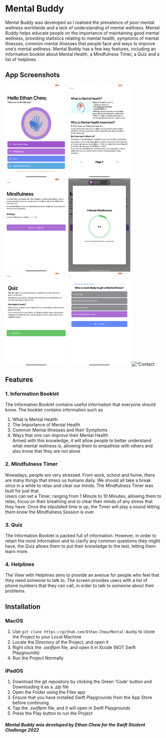# Mental Buddy
Mental Buddy was developed as I realised the prevalence of poor mental wellness worldwide and a lack of understanding of mental wellness. Mental Buddy helps educate people on the importance of maintaining good mental wellness, providing statistics relating to mental health, symptoms of mental illnesses, common mental illnesses that people face and ways to improve one's mental wellness.
Mental Buddy has a few key features, including an information booklet about Mental Health, a Mindfulness Timer, a Quiz and a list of helplines.

## App Screenshots
<img src="app_screenshots/home-screen.png" style="height: 300px; width: 200px;" alt="Home Screen">
<img src="app_screenshots/informationview.png" style="height: 300px; width: 200px;" alt="Information Screen">
<img src="app_screenshots/mindfulness-start.png" style="height: 300px; width: 200px;" alt="Mindfulness Start Screen">
<img src="app_screenshots/mindfulness-timer.png" style="height: 300px; width: 200px;" alt="Mindfulness Timer Screen">
<img src="app_screenshots/quiz.png" style="height: 300px; width: 200px;" alt="Quiz Screen">
<img src="app_screenshots/quiz-qns.png" style="height: 300px; width: 200px;" alt="Quiz Questions Screen">
<img src=“app_screenshots/contact.png” style="height: 300px; width: 200px;" alt=“Contact View">  

## Features
### 1. Information Booklet
The Information Booklet contains useful information that everyone should know. The booklet contains information such as  
1. What is Mental Health  
2. The Importance of Mental Health  
3. Common Mental Illnesses and their Symptoms  
4. Ways that one can improve their Mental Health  
Armed with this knowledge, it will allow people to better understand what mental wellness is, allowing them to empathise with others and also know that they are not alone
### 2. Mindfulness Timer
Nowadays, people are very stressed. From work, school and home, there are many things that stress us humans daily. We should all take a break once in a while to relax and clear our minds. The Mindfulness Timer was built for just that.  
Users can set a Timer, ranging from 1 Minute to 10 Minutes, allowing them to relax, focus on their breathing and to clear their minds of any stress that they have. Once the stipulated time is up, the Timer will play a sound letting them know the Mindfulness Session is over.
### 3. Quiz
The Information Booklet is packed full of information. However, in order to retain the most information and to clarify any common questions they might have, the Quiz allows them to put their knowledge to the test, letting them learn more.
### 4. Helplines
The View with Helplines aims to provide an avenue for people who feel that they need someone to talk to. The screen provides users with a list of phone numbers that they can call, in order to talk to someone about their problems.  
## Installation
### MacOS
1. Use `git clone https://github.com/Ethan-Chew/Mental-Buddy` to clone the Project to your Local Machine
2. Locate the Directory of the Project, and open it
3. Right click the _.swiftpm_ file, and open it in Xcode (NOT Swift Playgrounds)
4. Run the Project Normally
### iPadOS
1. Download the git repository by clicking the Green 'Code' button and Downloading it as a _.zip_ file
2. Open the Folder using the Files app
3. Ensure that you have installed Swift Playgrounds from the App Store before continuing
4. Tap the _.swiftpm_ file, and it will open in Swift Playgrounds
5. Press the Play button to run the Project

##### Mental Buddy was developed by Ethan Chew for the Swift Student Challenge 2022
